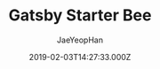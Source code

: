---
title: Gatsby Starter Bee
github: https://github.com/JaeYeopHan/gatsby-starter-bee
demo: https://gatsby-starter-bee.netlify.app/
author: JaeYeopHan
ssg:
  - Gatsby
cms:
  - Markdown
date: 2019-02-03T14:27:33.000Z
description: >-
  🐝Full Package | Simple | Fresh UI | Blog Template :: Let's start to blogging
  with gatsby-starter-bee!
draft: true
publish_date: '2019-02-03T14:27:33Z'
update_date: '2022-05-15T14:46:02Z'
github_star: 619
github_fork: 220
---